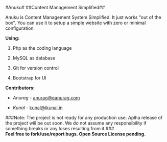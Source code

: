 #Anuku#
##Content Management Simplified##

Anuku is Content Management System Simplified. It just works "out of the box". You can use it to setup a simple website with zero or minimal configuration.

**Using:**

1. Php as the coding language

2. MySQL as database

3. Git for version control

4. Bootstrap for UI

**Contributors:**

* *Anurag*    -	anurag@eanurag.com

* *Kunal*	-	kunal@ikunal.in

###Note: The project is not ready for any production use. Aplha release of the project will be out soon. We do not assume any responsibility if something breaks or any loses resulting from it.###
<br/>
**Feel free to fork/use/report bugs. Open Source License pending.**
